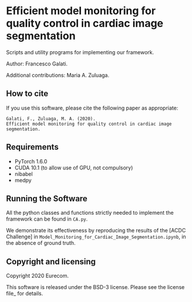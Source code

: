 # Efficient model monitoring for quality control in cardiac image segmentation

Scripts and utility programs for implementing our framework.

Author: Francesco Galati.

Additional contributions: Maria A. Zuluaga.

## How to cite

If you use this software, please cite the following paper as appropriate:

    Galati, F., Zuluaga, M. A. (2020).
    Efficient model monitoring for quality control in cardiac image segmentation.

## Requirements
 * PyTorch 1.6.0
 * CUDA 10.1 (to allow use of GPU, not compulsory)
 * nibabel 
 * medpy

## Running the Software

All the python classes and functions strictly needed to implement the framework can be found in `CA.py`.

We demonstrate its effectiveness by reproducing the results of the [ACDC Challenge] in `Model_Monitoring_for_Cardiac_Image_Segmentation.ipynb`, in the absence of ground truth.

## Copyright and licensing

Copyright 2020 Eurecom.

This software is released under the BSD-3 license. Please see the license file_ for details.

[ACDC dataset]: https://www.creatis.insa-lyon.fr/Challenge/acdc
